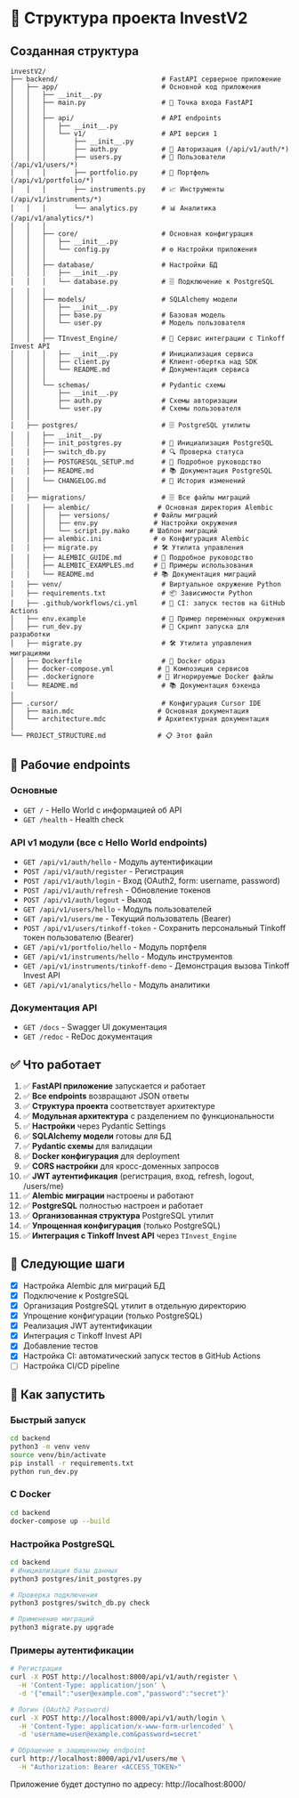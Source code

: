 # 📁 Структура проекта InvestV2

## Созданная структура

```
investV2/
├── backend/                          # FastAPI серверное приложение
│   ├── app/                          # Основной код приложения
│   │   ├── __init__.py              
│   │   ├── main.py                   # 🚀 Точка входа FastAPI
│   │   │
│   │   ├── api/                      # API endpoints
│   │   │   ├── __init__.py
│   │   │   └── v1/                   # API версия 1
│   │   │       ├── __init__.py
│   │   │       ├── auth.py           # 🔐 Авторизация (/api/v1/auth/*)
│   │   │       ├── users.py          # 👤 Пользователи (/api/v1/users/*)
│   │   │       ├── portfolio.py      # 💼 Портфель (/api/v1/portfolio/*)
│   │   │       ├── instruments.py    # 📈 Инструменты (/api/v1/instruments/*)
│   │   │       └── analytics.py      # 📊 Аналитика (/api/v1/analytics/*)
│   │   │
│   │   ├── core/                     # Основная конфигурация
│   │   │   ├── __init__.py
│   │   │   └── config.py             # ⚙️ Настройки приложения
│   │   │
│   │   ├── database/                 # Настройки БД
│   │   │   ├── __init__.py
│   │   │   └── database.py           # 🗄️ Подключение к PostgreSQL
│   │   │
│   │   ├── models/                   # SQLAlchemy модели
│   │   │   ├── __init__.py
│   │   │   ├── base.py               # Базовая модель
│   │   │   └── user.py               # Модель пользователя
│   │   │
│   │   ├── TInvest_Engine/           # 🔌 Сервис интеграции с Tinkoff Invest API
│   │   │   ├── __init__.py           # Инициализация сервиса
│   │   │   ├── client.py             # Клиент-обертка над SDK
│   │   │   └── README.md             # Документация сервиса
│   │   │
│   │   └── schemas/                  # Pydantic схемы
│   │       ├── __init__.py
│   │       ├── auth.py               # Схемы авторизации
│   │       └── user.py               # Схемы пользователя
│   │
│   ├── postgres/                     # 🗄️ PostgreSQL утилиты
│   │   ├── __init__.py
│   │   ├── init_postgres.py          # 🔧 Инициализация PostgreSQL
│   │   ├── switch_db.py              # 🔍 Проверка статуса
│   │   ├── POSTGRESQL_SETUP.md       # 📖 Подробное руководство
│   │   ├── README.md                 # 📚 Документация PostgreSQL
│   │   └── CHANGELOG.md              # 📝 История изменений
│   │
│   ├── migrations/                   # 🗄️ Все файлы миграций
│   │   ├── alembic/                 # Основная директория Alembic
│   │   │   ├── versions/           # Файлы миграций
│   │   │   ├── env.py              # Настройки окружения
│   │   │   └── script.py.mako     # Шаблон миграций
│   │   ├── alembic.ini             # ⚙️ Конфигурация Alembic
│   │   ├── migrate.py              # 🛠️ Утилита управления
│   │   ├── ALEMBIC_GUIDE.md        # 📖 Подробное руководство
│   │   ├── ALEMBIC_EXAMPLES.md     # 🎯 Примеры использования
│   │   └── README.md               # 📚 Документация миграций
│   ├── venv/                         # Виртуальное окружение Python
│   ├── requirements.txt              # 📦 Зависимости Python
│   ├── .github/workflows/ci.yml      # 🤖 CI: запуск тестов на GitHub Actions
│   ├── env.example                   # 🔧 Пример переменных окружения
│   ├── run_dev.py                    # 🏃 Скрипт запуска для разработки
│   ├── migrate.py                    # 🛠️ Утилита управления миграциями
│   ├── Dockerfile                    # 🐳 Docker образ
│   ├── docker-compose.yml           # 🐳 Композиция сервисов
│   ├── .dockerignore                # 🐳 Игнорируемые Docker файлы
│   └── README.md                     # 📚 Документация бэкенда
│
├── .cursor/                          # Конфигурация Cursor IDE
│   ├── main.mdc                     # Основная документация
│   └── architecture.mdс             # Архитектурная документация
│
└── PROJECT_STRUCTURE.md             # 📋 Этот файл
```

## 🚀 Рабочие endpoints

### Основные
- `GET /` - Hello World с информацией об API
- `GET /health` - Health check

### API v1 модули (все с Hello World endpoints)
- `GET /api/v1/auth/hello` - Модуль аутентификации
- `POST /api/v1/auth/register` - Регистрация
- `POST /api/v1/auth/login` - Вход (OAuth2, form: username, password)
- `POST /api/v1/auth/refresh` - Обновление токенов
- `POST /api/v1/auth/logout` - Выход
- `GET /api/v1/users/hello` - Модуль пользователей
- `GET /api/v1/users/me` - Текущий пользователь (Bearer)
- `POST /api/v1/users/tinkoff-token` - Сохранить персональный Tinkoff токен пользователю (Bearer)
- `GET /api/v1/portfolio/hello` - Модуль портфеля
- `GET /api/v1/instruments/hello` - Модуль инструментов
- `GET /api/v1/instruments/tinkoff-demo` - Демонстрация вызова Tinkoff Invest API
- `GET /api/v1/analytics/hello` - Модуль аналитики

### Документация API
- `GET /docs` - Swagger UI документация
- `GET /redoc` - ReDoc документация

## ✅ Что работает

1. ✅ **FastAPI приложение** запускается и работает
2. ✅ **Все endpoints** возвращают JSON ответы
3. ✅ **Структура проекта** соответствует архитектуре
4. ✅ **Модульная архитектура** с разделением по функциональности
5. ✅ **Настройки** через Pydantic Settings
6. ✅ **SQLAlchemy модели** готовы для БД
7. ✅ **Pydantic схемы** для валидации
8. ✅ **Docker конфигурация** для deployment
9. ✅ **CORS настройки** для кросс-доменных запросов
10. ✅ **JWT аутентификация** (регистрация, вход, refresh, logout, /users/me)
11. ✅ **Alembic миграции** настроены и работают
12. ✅ **PostgreSQL** полностью настроен и работает
13. ✅ **Организованная структура** PostgreSQL утилит
14. ✅ **Упрощенная конфигурация** (только PostgreSQL)
15. ✅ **Интеграция с Tinkoff Invest API** через `TInvest_Engine`

## 🎯 Следующие шаги

- [x] Настройка Alembic для миграций БД
- [x] Подключение к PostgreSQL
- [x] Организация PostgreSQL утилит в отдельную директорию
- [x] Упрощение конфигурации (только PostgreSQL)
- [x] Реализация JWT аутентификации
- [x] Интеграция с Tinkoff Invest API
- [x] Добавление тестов
- [x] Настройка CI: автоматический запуск тестов в GitHub Actions
- [ ] Настройка CI/CD pipeline

## 🚀 Как запустить

### Быстрый запуск
```bash
cd backend
python3 -m venv venv
source venv/bin/activate
pip install -r requirements.txt
python run_dev.py
```

### С Docker
```bash
cd backend
docker-compose up --build
```

### Настройка PostgreSQL
```bash
cd backend
# Инициализация базы данных
python3 postgres/init_postgres.py

# Проверка подключения
python3 postgres/switch_db.py check

# Применение миграций
python3 migrate.py upgrade
```

### Примеры аутентификации

```bash
# Регистрация
curl -X POST http://localhost:8000/api/v1/auth/register \
  -H 'Content-Type: application/json' \
  -d '{"email":"user@example.com","password":"secret"}'

# Логин (OAuth2 Password)
curl -X POST http://localhost:8000/api/v1/auth/login \
  -H 'Content-Type: application/x-www-form-urlencoded' \
  -d 'username=user@example.com&password=secret'

# Обращение к защищенному endpoint
curl http://localhost:8000/api/v1/users/me \
  -H "Authorization: Bearer <ACCESS_TOKEN>"
```

Приложение будет доступно по адресу: http://localhost:8000/
